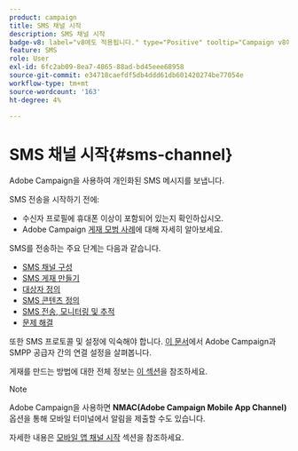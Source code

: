 ```yaml
---
product: campaign
title: SMS 채널 시작
description: SMS 채널 시작
badge-v8: label="v8에도 적용됩니다." type="Positive" tooltip="Campaign v8에도 적용됩니다."
feature: SMS
role: User
exl-id: 6fc2ab09-8ea7-4865-88ad-bd45eee68958
source-git-commit: e34718caefdf5db4ddd61db601420274be77054e
workflow-type: tm+mt
source-wordcount: '163'
ht-degree: 4%

---
```


# SMS 채널 시작{#sms-channel}

Adobe Campaign을 사용하여 개인화된 SMS 메시지를 보냅니다.

SMS 전송을 시작하기 전에:

* 수신자 프로필에 휴대폰 이상이 포함되어 있는지 확인하십시오.
* Adobe Campaign [게재 모범 사례](delivery-best-practices.md)에 대해 자세히 알아보세요.

SMS를 전송하는 주요 단계는 다음과 같습니다.

* [SMS 채널 구성](sms-set-up.md)
* [SMS 게재 만들기](sms-create.md)
* [대상자 정의](sms-create.md#selecting-the-target-population)
* [SMS 콘텐츠 정의](sms-create.md#defining-the-sms-content)
* [SMS 전송, 모니터링 및 추적](sms-send.md)
* [문제 해결](troubleshooting-sms.md)

또한 SMS 프로토콜 및 설정에 익숙해야 합니다. [이 문서](sms-protocol.md)에서 Adobe Campaign과 SMPP 공급자 간의 연결 설정을 살펴봅니다.

게재를 만드는 방법에 대한 전체 정보는 [이 섹션](steps-about-delivery-creation-steps.md)을 참조하세요.

>[!NOTE]
>
>Adobe Campaign을 사용하면 **NMAC(Adobe Campaign Mobile App Channel)** 옵션을 통해 모바일 터미널에서 알림을 제출할 수도 있습니다.
> 
>자세한 내용은 [모바일 앱 채널 시작](about-mobile-app-channel.md) 섹션을 참조하세요.
